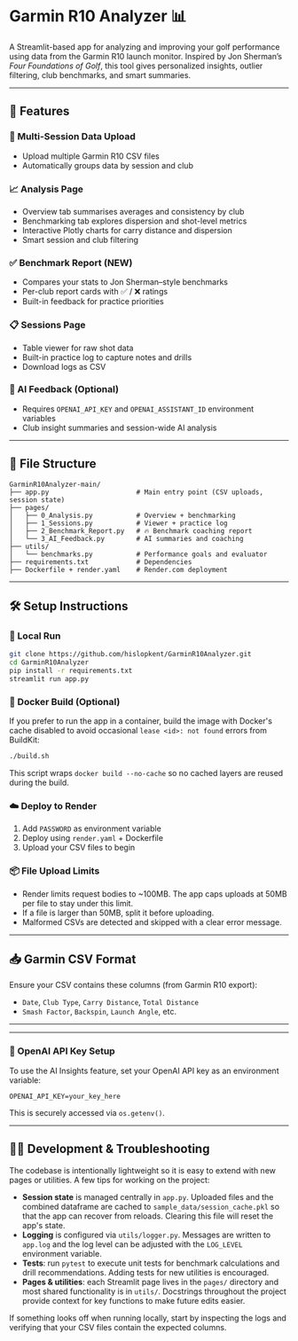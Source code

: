 # Garmin R10 Analyzer 📊

A Streamlit-based app for analyzing and improving your golf performance using data from the Garmin R10 launch monitor. Inspired by Jon Sherman’s *Four Foundations of Golf*, this tool gives personalized insights, outlier filtering, club benchmarks, and smart summaries.

---

## 🚀 Features

### 📁 Multi-Session Data Upload
- Upload multiple Garmin R10 CSV files
- Automatically groups data by session and club

### 📈 Analysis Page
- Overview tab summarises averages and consistency by club
- Benchmarking tab explores dispersion and shot-level metrics
- Interactive Plotly charts for carry distance and dispersion
- Smart session and club filtering

### ✅ Benchmark Report (NEW)
- Compares your stats to Jon Sherman–style benchmarks
- Per-club report cards with ✅ / ❌ ratings
- Built-in feedback for practice priorities

### 📋 Sessions Page
- Table viewer for raw shot data
- Built-in practice log to capture notes and drills
- Download logs as CSV

### 🧠 AI Feedback (Optional)
- Requires `OPENAI_API_KEY` and `OPENAI_ASSISTANT_ID` environment variables
- Club insight summaries and session-wide AI analysis

---

## 📂 File Structure

```
GarminR10Analyzer-main/
├── app.py                      # Main entry point (CSV uploads, session state)
├── pages/
│   ├── 0_Analysis.py           # Overview + benchmarking
│   ├── 1_Sessions.py           # Viewer + practice log
│   ├── 2_Benchmark_Report.py   # 🔥 Benchmark coaching report
│   └── 3_AI_Feedback.py        # AI summaries and coaching
├── utils/
│   └── benchmarks.py           # Performance goals and evaluator
├── requirements.txt            # Dependencies
├── Dockerfile + render.yaml    # Render.com deployment
```

---

## 🛠 Setup Instructions

### 🧪 Local Run

```bash
git clone https://github.com/hislopkent/GarminR10Analyzer.git
cd GarminR10Analyzer
pip install -r requirements.txt
streamlit run app.py
```

### 🐳 Docker Build (Optional)

If you prefer to run the app in a container, build the image with Docker's
cache disabled to avoid occasional `lease <id>: not found` errors from
BuildKit:

```bash
./build.sh
```

This script wraps `docker build --no-cache` so no cached layers are reused
during the build.

### ☁️ Deploy to Render
1. Add `PASSWORD` as environment variable
2. Deploy using `render.yaml` + Dockerfile
3. Upload your CSV files to begin

### 📦 File Upload Limits
- Render limits request bodies to ~100MB. The app caps uploads at 50MB per file to stay under this limit.
- If a file is larger than 50MB, split it before uploading.
- Malformed CSVs are detected and skipped with a clear error message.

---

## 📥 Garmin CSV Format

Ensure your CSV contains these columns (from Garmin R10 export):
- `Date`, `Club Type`, `Carry Distance`, `Total Distance`
- `Smash Factor`, `Backspin`, `Launch Angle`, etc.

---


---
### 🔐 OpenAI API Key Setup
To use the AI Insights feature, set your OpenAI API key as an environment variable:

```
OPENAI_API_KEY=your_key_here
```
This is securely accessed via `os.getenv()`.

---

## 🧑‍💻 Development & Troubleshooting

The codebase is intentionally lightweight so it is easy to extend with new
pages or utilities. A few tips for working on the project:

- **Session state** is managed centrally in `app.py`. Uploaded files and the
  combined dataframe are cached to `sample_data/session_cache.pkl` so that the
  app can recover from reloads. Clearing this file will reset the app's state.
- **Logging** is configured via `utils/logger.py`. Messages are written to
  `app.log` and the log level can be adjusted with the `LOG_LEVEL`
  environment variable.
- **Tests**: run `pytest` to execute unit tests for benchmark calculations and
  drill recommendations. Adding tests for new utilities is encouraged.
- **Pages & utilities**: each Streamlit page lives in the `pages/` directory and
  most shared functionality is in `utils/`. Docstrings throughout the project
  provide context for key functions to make future edits easier.

If something looks off when running locally, start by inspecting the logs and
verifying that your CSV files contain the expected columns.

